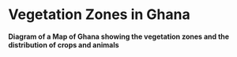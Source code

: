 # Vegetation Zones in Ghana

**Diagram of a Map of Ghana showing the vegetation zones and the distribution of crops and animals**
